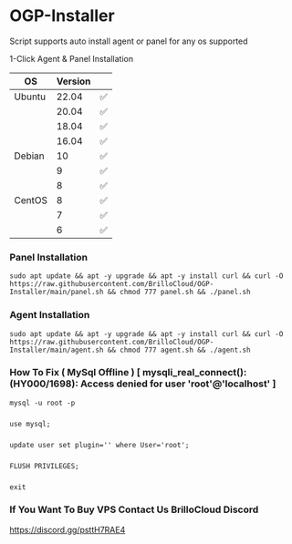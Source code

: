 # OGP-Installer

Script supports auto install agent or panel for any os supported


1-Click Agent & Panel Installation

| OS     | Version |   |
|--------|---------|---|
| Ubuntu | 22.04   | ✅ |
|        | 20.04   | ✅ |
|  	 | 18.04   | ✅ |
|        | 16.04   | ✅ |
| Debian | 10      | ✅ |
|        | 9       | ✅ |
| 	 | 8       | ✅ |
| CentOS | 8      | ✅ |
|        | 7       | ✅ |
| 	 | 6       | ✅ |


### Panel Installation

    sudo apt update && apt -y upgrade && apt -y install curl && curl -O https://raw.githubusercontent.com/BrilloCloud/OGP-Installer/main/panel.sh && chmod 777 panel.sh && ./panel.sh

### Agent Installation 
	
    sudo apt update && apt -y upgrade && apt -y install curl && curl -O https://raw.githubusercontent.com/BrilloCloud/OGP-Installer/main/agent.sh && chmod 777 agent.sh && ./agent.sh
    
### How To Fix ( MySql Offline ) [ mysqli_real_connect(): (HY000/1698): Access denied for user 'root'@'localhost' ]

    mysql -u root -p
    
###

    use mysql;
   
###

    update user set plugin='' where User='root';
   
###

    FLUSH PRIVILEGES;
   
###

    exit
   
###

### If You Want To Buy VPS Contact Us BrilloCloud Discord
https://discord.gg/psttH7RAE4

